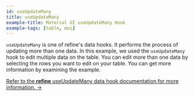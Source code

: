 ```yaml
---
id: useUpdateMany
title: useUpdateMany
example-title: Material UI useUpdateMany Hook
example-tags: [table, mui]
---
```


`useUpdateMany` is one of refine's data hooks. It performs the process of updating more than one data. In this example, we used the `useUpdateMany` hook to edit multiple data on the table. You can edit more than one data by selecting the rows you want to edit on your table. You can get more information by examining the example.

[Refer to the **refine** useUpdateMany data hook documentation for more information. →](/docs/core/hooks/data/use-update)

<CodeSandboxExample path="table-material-ui-use-update-many" />
